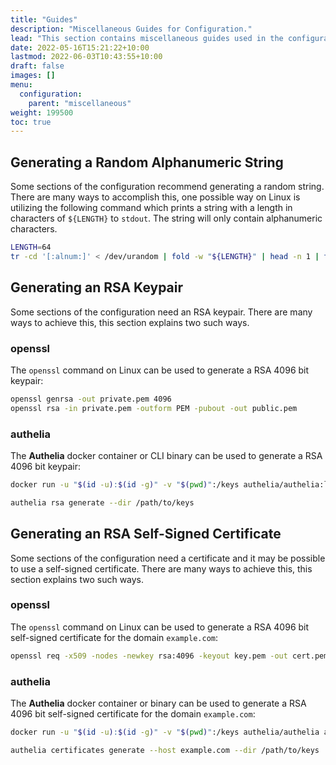 ```yaml
---
title: "Guides"
description: "Miscellaneous Guides for Configuration."
lead: "This section contains miscellaneous guides used in the configuration."
date: 2022-05-16T15:21:22+10:00
lastmod: 2022-06-03T10:43:55+10:00
draft: false
images: []
menu:
  configuration:
    parent: "miscellaneous"
weight: 199500
toc: true
---
```


## Generating a Random Alphanumeric String

Some sections of the configuration recommend generating a random string. There are many ways to accomplish this, one
possible way on Linux is utilizing the following command which prints a string with a length in characters of
`${LENGTH}` to `stdout`. The string will only contain alphanumeric characters.

```bash
LENGTH=64
tr -cd '[:alnum:]' < /dev/urandom | fold -w "${LENGTH}" | head -n 1 | tr -d '\n' ; echo
```

## Generating an RSA Keypair

Some sections of the configuration need an RSA keypair. There are many ways to achieve this, this section explains two
such ways.

### openssl

The `openssl` command on Linux can be used to generate a RSA 4096 bit keypair:

```bash
openssl genrsa -out private.pem 4096
openssl rsa -in private.pem -outform PEM -pubout -out public.pem
```

### authelia

The __Authelia__ docker container or CLI binary can be used to generate a RSA 4096 bit keypair:

```bash
docker run -u "$(id -u):$(id -g)" -v "$(pwd)":/keys authelia/authelia:latest authelia rsa generate --dir /keys
```

```bash
authelia rsa generate --dir /path/to/keys
```

## Generating an RSA Self-Signed Certificate

Some sections of the configuration need a certificate and it may be possible to use a self-signed certificate. There are
many ways to achieve this, this section explains two such ways.

### openssl

The `openssl` command on Linux can be used to generate a RSA 4096 bit self-signed certificate for the domain
`example.com`:

```bash
openssl req -x509 -nodes -newkey rsa:4096 -keyout key.pem -out cert.pem -sha256 -days 365 -subj '/CN=example.com'
```

### authelia

The __Authelia__ docker container or binary can be used to generate a RSA 4096 bit self-signed certificate for the
domain `example.com`:

```bash
docker run -u "$(id -u):$(id -g)" -v "$(pwd)":/keys authelia/authelia authelia certificates generate --host example.com --dir /keys
```

```bash
authelia certificates generate --host example.com --dir /path/to/keys
```
